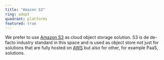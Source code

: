 ```yaml
---
title: "Amazon S3"
ring: adopt
quadrant: platforms
featured: true
---
```


We prefer to use <a href="https://aws.amazon.com/s3/">Amazon S3</a> as cloud object storage solution. 
S3 is de de-facto industry standard in this space and is used as object store not just for solutions that are fully hosted on <a href="aws.html">AWS</a> but also for other, for example PaaS, solutions.